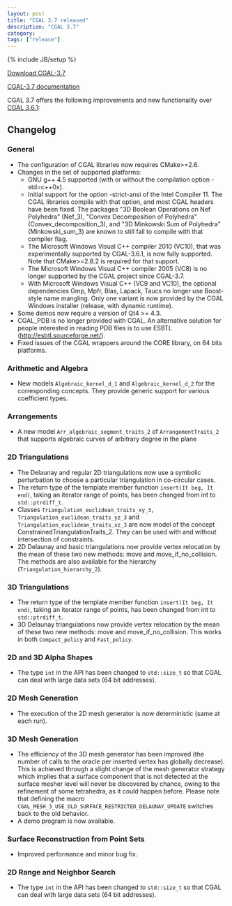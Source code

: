 ```yaml
---
layout: post
title: "CGAL 3.7 released"
description: "CGAL 3.7"
category:
tags: ["release"]
---
```

{% include JB/setup %}

<i class="glyphicon glyphicon-download"></i>
<a href="https://github.com/CGAL/cgal/releases/tag/releases%2FCGAL-3.7">Download CGAL-3.7</a>

<i class="glyphicon glyphicon-book"></i>
<a href="https://doc.cgal.org/Manual/3.7/doc_html/cgal_manual/packages.html">CGAL-3.7 documentation</a>

<p>CGAL 3.7 offers the following improvements and new functionality over
<a href="../../../../2010/06/30/cgal-361">CGAL 3.6.1</a>:</p>

<div class="product-detail-info" markdown="1">

## Changelog

### General

-   The configuration of CGAL libraries now requires CMake&gt;=2.6.
-   Changes in the set of supported platforms:
    -   GNU g++ 4.5 supported (with or without the compilation option
        -std=c++0x).
    -   Initial support for the option -strict-ansi of the Intel
        Compiler 11. The CGAL libraries compile with that option, and
        most CGAL headers have been fixed. The packages "3D Boolean
        Operations on Nef Polyhedra" (Nef_3), "Convex Decomposition of
        Polyhedra" (Convex_decomposition_3), and "3D Minkowski Sum of
        Polyhedra" (Minkowski_sum_3) are known to still fail to
        compile with that compiler flag.
    -   The Microsoft Windows Visual C++ compiler 2010 (VC10), that was
        experimentally supported by CGAL-3.6.1, is now fully supported.
        Note that CMake&gt;=2.8.2 is required for that support.
    -   The Microsoft Windows Visual C++ compiler 2005 (VC8) is no
        longer supported by the CGAL project since CGAL-3.7.
    -   With Microsoft Windows Visual C++ (VC9 and VC10), the optional
        dependencies Gmp, Mpfr, Blas, Lapack, Taucs no longer use
        Boost-style name mangling. Only one variant is now provided by
        the CGAL Windows installer (release, with dynamic runtime).
-   Some demos now require a version of Qt4 &gt;= 4.3.
-   CGAL_PDB is no longer provided with CGAL. An alternative solution
    for people interested in reading PDB files is to use ESBTL
    (http://esbtl.sourceforge.net/).
-   Fixed issues of the CGAL wrappers around the CORE library, on 64 bits
    platforms.

### Arithmetic and Algebra

-   New models `Algebraic_kernel_d_1` and `Algebraic_kernel_d_2` for
    the corresponding concepts. They provide generic support for various
    coefficient types.

### Arrangements

-   A new model `Arr_algebraic_segment_traits_2` of
    `ArrangementTraits_2` that supports algebraic curves of arbitrary
    degree in the plane

### 2D Triangulations

-   The Delaunay and regular 2D triangulations now use a symbolic
    perturbation to choose a particular triangulation in co-circular
    cases.
-   The return type of the template member function `insert(It beg, It
    end)`, taking an iterator range of points, has been changed from int
    to `std::ptrdiff_t`.
-   Classes `Triangulation_euclidean_traits_xy_3,`
    `Triangulation_euclidean_traits_yz_3` and
    `Triangulation_euclidean_traits_xz_3` are now model of the concept
    ConstrainedTriangulationTraits_2. They can be used with and without
    intersection of constraints.
-   2D Delaunay and basic triangulations now provide vertex relocation
    by the mean of these two new methods: move and
    move_if_no_collision. The methods are also available for the
    hierarchy (`Triangulation_hierarchy_2`).

### 3D Triangulations

-   The return type of the template member function `insert(It beg, It
    end)`, taking an iterator range of points, has been changed from int
    to `std::ptrdiff_t`.
-   3D Delaunay triangulations now provide vertex relocation by the mean
    of these two new methods: move and move_if_no_collision. This
    works in both `Compact_policy` and `Fast_policy`.

### 2D and 3D Alpha Shapes

-   The type `int` in the API has been changed to `std::size_t` so that
    CGAL can deal with large data sets (64 bit addresses).

### 2D Mesh Generation

-   The execution of the 2D mesh generator is now deterministic (same at
    each run).

### 3D Mesh Generation

-   The efficiency of the 3D mesh generator has been improved (the
    number of calls to the oracle per inserted vertex has globally
    decrease). This is achieved through a slight change of the mesh
    generator strategy which implies that a surface component that is
    not detected at the surface mesher level will never be discovered by
    chance, owing to the refinement of some tetrahedra, as it could
    happen before. Please note that defining the macro
    `CGAL_MESH_3_USE_OLD_SURFACE_RESTRICTED_DELAUNAY_UPDATE`
    switches back to the old behavior.
-   A demo program is now available.

### Surface Reconstruction from Point Sets

-   Improved performance and minor bug fix.

### 2D Range and Neighbor Search

-   The type `int` in the API has been changed to `std::size_t` so that
    CGAL can deal with large data sets (64 bit addresses).
</div>

